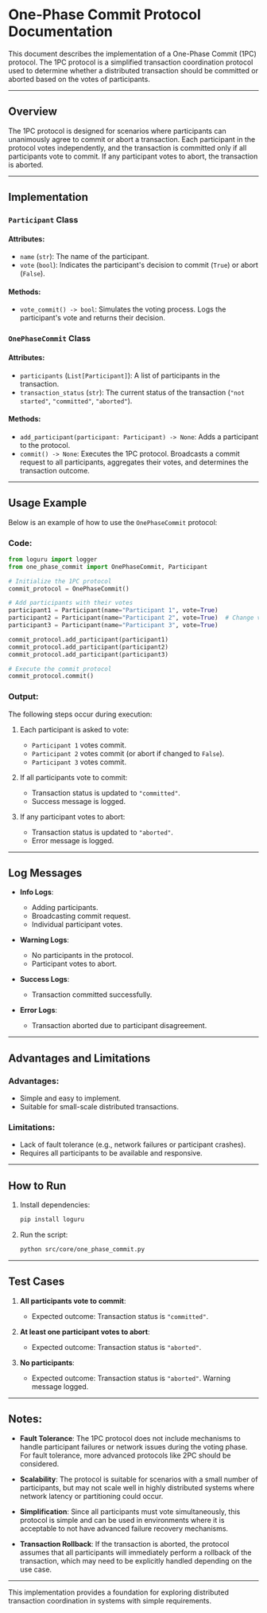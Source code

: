 # One-Phase Commit Protocol Documentation

This document describes the implementation of a One-Phase Commit (1PC) protocol. The 1PC protocol is a simplified transaction coordination protocol used to determine whether a distributed transaction should be committed or aborted based on the votes of participants.

---

## Overview

The 1PC protocol is designed for scenarios where participants can unanimously agree to commit or abort a transaction. Each participant in the protocol votes independently, and the transaction is committed only if all participants vote to commit. If any participant votes to abort, the transaction is aborted.

---

## Implementation

### `Participant` Class

#### Attributes:
- `name` (`str`): The name of the participant.
- `vote` (`bool`): Indicates the participant's decision to commit (`True`) or abort (`False`).

#### Methods:
- `vote_commit() -> bool`: Simulates the voting process. Logs the participant's vote and returns their decision.

### `OnePhaseCommit` Class

#### Attributes:
- `participants` (`List[Participant]`): A list of participants in the transaction.
- `transaction_status` (`str`): The current status of the transaction (`"not started"`, `"committed"`, `"aborted"`).

#### Methods:
- `add_participant(participant: Participant) -> None`: Adds a participant to the protocol.
- `commit() -> None`: Executes the 1PC protocol. Broadcasts a commit request to all participants, aggregates their votes, and determines the transaction outcome.

---

## Usage Example

Below is an example of how to use the `OnePhaseCommit` protocol:

### Code:

```python
from loguru import logger
from one_phase_commit import OnePhaseCommit, Participant

# Initialize the 1PC protocol
commit_protocol = OnePhaseCommit()

# Add participants with their votes
participant1 = Participant(name="Participant 1", vote=True)
participant2 = Participant(name="Participant 2", vote=True)  # Change vote to False to simulate abort
participant3 = Participant(name="Participant 3", vote=True)

commit_protocol.add_participant(participant1)
commit_protocol.add_participant(participant2)
commit_protocol.add_participant(participant3)

# Execute the commit protocol
commit_protocol.commit()
```

### Output:
The following steps occur during execution:
1. Each participant is asked to vote:
   - `Participant 1` votes commit.
   - `Participant 2` votes commit (or abort if changed to `False`).
   - `Participant 3` votes commit.

2. If all participants vote to commit:
   - Transaction status is updated to `"committed"`.
   - Success message is logged.

3. If any participant votes to abort:
   - Transaction status is updated to `"aborted"`.
   - Error message is logged.

---

## Log Messages

- **Info Logs**:
  - Adding participants.
  - Broadcasting commit request.
  - Individual participant votes.

- **Warning Logs**:
  - No participants in the protocol.
  - Participant votes to abort.

- **Success Logs**:
  - Transaction committed successfully.

- **Error Logs**:
  - Transaction aborted due to participant disagreement.

---

## Advantages and Limitations

### Advantages:
- Simple and easy to implement.
- Suitable for small-scale distributed transactions.

### Limitations:
- Lack of fault tolerance (e.g., network failures or participant crashes).
- Requires all participants to be available and responsive.

---

## How to Run

1. Install dependencies:
   ```bash
   pip install loguru
   ```
2. Run the script:
   ```bash
   python src/core/one_phase_commit.py
   ```

---

## Test Cases

1. **All participants vote to commit**:
   - Expected outcome: Transaction status is `"committed"`.

2. **At least one participant votes to abort**:
   - Expected outcome: Transaction status is `"aborted"`.

3. **No participants**:
   - Expected outcome: Transaction status is `"aborted"`. Warning message logged.

---

## Notes:

- **Fault Tolerance**: The 1PC protocol does not include mechanisms to handle participant failures or network issues during the voting phase. For fault tolerance, more advanced protocols like 2PC should be considered.
  
- **Scalability**: The protocol is suitable for scenarios with a small number of participants, but may not scale well in highly distributed systems where network latency or partitioning could occur.

- **Simplification**: Since all participants must vote simultaneously, this protocol is simple and can be used in environments where it is acceptable to not have advanced failure recovery mechanisms.

- **Transaction Rollback**: If the transaction is aborted, the protocol assumes that all participants will immediately perform a rollback of the transaction, which may need to be explicitly handled depending on the use case.

---

This implementation provides a foundation for exploring distributed transaction coordination in systems with simple requirements.